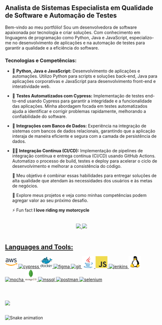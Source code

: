 <!--
**rsortica/rsortica** is a ✨ _special_ ✨ repository because its `README.md` (this file) appears on your GitHub profile.

Here are some ideas to get you started:

  <h3>I'm automated test developer</h3>

- 🔭 I’m currently working on API and Frontend test scripts.
- 🖥️ I’m currently learning Robotic Process Automation (RPA).
-->
## Analista de Sistemas Especialista em Qualidade de Software e Automação de Testes


Bem-vindo ao meu portfólio! Sou um desenvolvedora de software apaixonada por tecnologia e criar soluções. Com conhecimento em linguagens de programação como Python, Java e JavaScript, especializo-me no desenvolvimento de aplicações e na automação de testes para garantir a qualidade e a eficiência do software.

### Tecnologias e Competências:

- 🔭 **Python, Java e JavaScript:** Desenvolvimento de aplicações e automações. Utilizo Python para scripts e soluções back-end, Java para aplicações corporativas e JavaScript para desenvolvimento front-end e interatividade web.

- 🌱 **Testes Automatizados com Cypress:**  Implementação de testes end-to-end usando Cypress para garantir a integridade e a funcionalidade das aplicações. Minha abordagem focada em testes automatizados ajuda a identificar e corrigir problemas rapidamente, melhorando a confiabilidade do software.

- 👯 **Integrações com Banco de Dados:** Experiência na integração de sistemas com bancos de dados relacionais, garantindo que a aplicação interaja de maneira eficiente e segura com a camada de persistência de dados.

- 👨‍💻 **Integração Contínua (CI/CD):** Implementação de pipelines de integração contínua e entrega contínua (CI/CD) usando GitHub Actions. Automatizo o processo de build, testes e deploy para acelerar o ciclo de desenvolvimento e melhorar a consistência do código.

  📝 Meu objetivo é combinar essas habilidades para entregar soluções de alta qualidade que atendam às necessidades dos usuários e às metas de negócios. 

  💬 Explore meus projetos e veja como minhas competências podem agregar valor ao seu próximo desafio.


  ⚡ Fun fact **I love riding my motorcycle**


##

  
<div align="center">
  <a href="https://github.com/rsortica">
  <img height="160em" src="https://github-readme-stats.vercel.app/api?username=rsortica&show_icons=true&theme=blue-green&include_all_commits=true&count_private=true"/>
  <img height="160em" src="https://github-readme-stats.vercel.app/api/top-langs/?username=rsortica&layout=compact&langs_count=7&theme=blue-green"/>
  
</div>

<div style="display: inline_block"><br>

<!--
  <img align="center" alt="android" height="30" width="40" src="https://cdn.jsdelivr.net/gh/devicons/devicon/icons/androidstudio/androidstudio-original.svg">          
  <img align="center" alt="java" height="30" width="40" src="https://raw.githubusercontent.com/devicons/devicon/master/icons/java/java-plain.svg">  
  <img align="center" alt="docker" height="30" width="40" src="https://raw.githubusercontent.com/devicons/devicon/master/icons/docker/docker-plain.svg">
  <img align="center" alt="Js" height="30" width="40" src="https://raw.githubusercontent.com/devicons/devicon/master/icons/javascript/javascript-plain.svg">  
  <img align="center" alt="jenkins" height="30" width="40" src="https://raw.githubusercontent.com/devicons/devicon/master/icons/jenkins/jenkins-plain.svg">
  <img align="center" alt="Node" height="30" width="40" src="https://raw.githubusercontent.com/devicons/devicon/master/icons/nodejs/nodejs-plain.svg">  
  <img align="center" alt="Cucumber" height="30" width="40" src="https://raw.githubusercontent.com/devicons/devicon/master/icons/cucumber/cucumber-plain.svg">
  <img align="center" alt="selenium" height="30" width="40" src="https://raw.githubusercontent.com/devicons/devicon/master/icons/selenium/selenium-original.svg">  
  <img align="center" alt="HTML" height="30" width="40" src="https://raw.githubusercontent.com/devicons/devicon/master/icons/html5/html5-original.svg">
  -->
  
## Languages and Tools:
  
<p align="left"> <a href="https://aws.amazon.com" target="_blank" rel="noreferrer"> <img src="https://raw.githubusercontent.com/devicons/devicon/master/icons/amazonwebservices/amazonwebservices-original-wordmark.svg" alt="aws" width="40" height="40"/> </a> <a href="https://www.cypress.io" target="_blank" rel="noreferrer"> <img src="https://raw.githubusercontent.com/simple-icons/simple-icons/6e46ec1fc23b60c8fd0d2f2ff46db82e16dbd75f/icons/cypress.svg" alt="cypress" width="40" height="40"/> </a> <a href="https://www.docker.com/" target="_blank" rel="noreferrer"> <img src="https://raw.githubusercontent.com/devicons/devicon/master/icons/docker/docker-original-wordmark.svg" alt="docker" width="40" height="40"/> </a> <a href="https://www.figma.com/" target="_blank" rel="noreferrer"> <img src="https://www.vectorlogo.zone/logos/figma/figma-icon.svg" alt="figma" width="40" height="40"/> </a> <a href="https://git-scm.com/" target="_blank" rel="noreferrer"> <img src="https://www.vectorlogo.zone/logos/git-scm/git-scm-icon.svg" alt="git" width="40" height="40"/> </a> <a href="https://www.java.com" target="_blank" rel="noreferrer"> <img src="https://raw.githubusercontent.com/devicons/devicon/master/icons/java/java-original.svg" alt="java" width="40" height="40"/> </a> <a href="https://developer.mozilla.org/en-US/docs/Web/JavaScript" target="_blank" rel="noreferrer"> <img src="https://raw.githubusercontent.com/devicons/devicon/master/icons/javascript/javascript-original.svg" alt="javascript" width="40" height="40"/> </a> <a href="https://www.jenkins.io" target="_blank" rel="noreferrer"> <img src="https://www.vectorlogo.zone/logos/jenkins/jenkins-icon.svg" alt="jenkins" width="40" height="40"/> </a> <a href="https://www.linux.org/" target="_blank" rel="noreferrer"> <img src="https://raw.githubusercontent.com/devicons/devicon/master/icons/linux/linux-original.svg" alt="linux" width="40" height="40"/> </a> <a href="https://mochajs.org" target="_blank" rel="noreferrer"> <img src="https://www.vectorlogo.zone/logos/mochajs/mochajs-icon.svg" alt="mocha" width="40" height="40"/> </a> <a href="https://www.mongodb.com/" target="_blank" rel="noreferrer"> <img src="https://raw.githubusercontent.com/devicons/devicon/master/icons/mongodb/mongodb-original-wordmark.svg" alt="mongodb" width="40" height="40"/> </a> <a href="https://www.microsoft.com/en-us/sql-server" target="_blank" rel="noreferrer"> <img src="https://www.svgrepo.com/show/303229/microsoft-sql-server-logo.svg" alt="mssql" width="40" height="40"/> </a> <a href="https://postman.com" target="_blank" rel="noreferrer"> <img src="https://www.vectorlogo.zone/logos/getpostman/getpostman-icon.svg" alt="postman" width="40" height="40"/> </a> <a href="https://www.selenium.dev" target="_blank" rel="noreferrer"> <img src="https://raw.githubusercontent.com/detain/svg-logos/780f25886640cef088af994181646db2f6b1a3f8/svg/selenium-logo.svg" alt="selenium" width="40" height="40"/> </a> </p>
</div>
<br/>

##

 <div> 
  <a href="https://www.linkedin.com/in/rosenirodrigues/" target="_blank"><img src="https://img.shields.io/badge/-LinkedIn-%230077B5?style=for-the-badge&logo=linkedin&logoColor=white" target="_blank"></a> 
 
 ##
 
  ![Snake animation](https://github.com/rsortica/rsortica/blob/output/github-contribution-grid-snake.svg)
 
</div>
